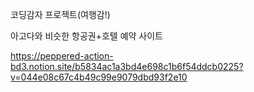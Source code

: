 코딩감자 프로젝트(여행감!)

아고다와 비슷한 항공권+호텔 예약 사이트

https://peppered-action-bd3.notion.site/b5834ac1a3bd4e698c1b6f54ddcb0225?v=044e08c67c4b49c99e9079dbd93f2e10

